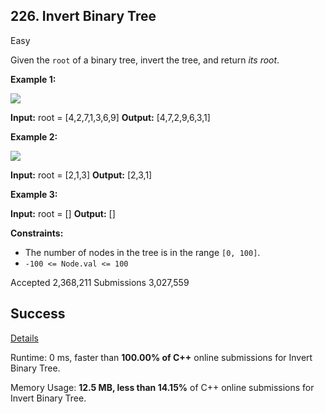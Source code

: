 
## 226.  Invert Binary Tree

Easy

Given the  `root`  of a binary tree, invert the tree, and return  _its root_.

**Example 1:**

![](https://assets.leetcode.com/uploads/2021/03/14/invert1-tree.jpg)

**Input:** root = [4,2,7,1,3,6,9]
**Output:** [4,7,2,9,6,3,1]

**Example 2:**

![](https://assets.leetcode.com/uploads/2021/03/14/invert2-tree.jpg)

**Input:** root = [2,1,3]
**Output:** [2,3,1]

**Example 3:**

**Input:** root = []
**Output:** []

**Constraints:**

-   The number of nodes in the tree is in the range  `[0, 100]`.
-   `-100 <= Node.val <= 100`

Accepted 2,368,211  Submissions 3,027,559

## Success

[Details](https://leetcode.com/submissions/detail/1478154041/)

Runtime: 0 ms, faster than  **100.00%  of  C++**  online submissions for  Invert Binary Tree.

Memory Usage: **12.5 MB, less than  14.15%**  of  C++  online submissions for  Invert Binary Tree.